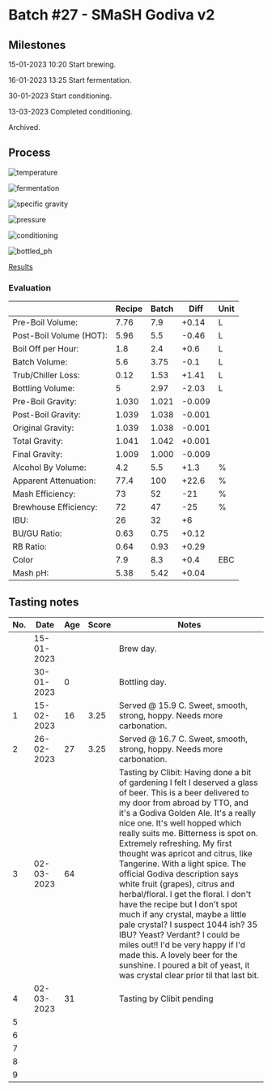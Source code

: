 # Batch #27 - SMaSH Godiva v2

## Milestones

15-01-2023 10:20 Start brewing.

16-01-2023 13:25 Start fermentation.

30-01-2023 Start conditioning.

13-03-2023 Completed conditioning.

Archived.

## Process

![temperature](temperature.png)

![fermentation](fermentation.png)

![specific gravity](gravity.png)

![pressure](pressure.png)

![conditioning](conditioning.png)

![bottled_ph](bottled_ph.png)

[Results](./Batch_27_SMaSH_Godiva_v2_results.pdf)

### Evaluation

|                         | Recipe | Batch | Diff   | Unit |
|-------------------------|--------|-------|--------|------|
| Pre-Boil Volume:        | 7.76   | 7.9   | +0.14  | L    |
| Post-Boil Volume (HOT): | 5.96   | 5.5   | -0.46  | L    |
| Boil Off per Hour:      | 1.8    | 2.4   | +0.6   | L    |
| Batch Volume:           | 5.6    | 3.75  | -0.1   | L    |
| Trub/Chiller Loss:      | 0.12   | 1.53  | +1.41  | L    |
| Bottling Volume:        | 5      | 2.97  | -2.03  | L    |
| Pre-Boil Gravity:       | 1.030  | 1.021 | -0.009 |      |
| Post-Boil Gravity:      | 1.039  | 1.038 | -0.001 |      |
| Original Gravity:       | 1.039  | 1.038 | -0.001 |      |
| Total Gravity:          | 1.041  | 1.042 | +0.001 |      |
| Final Gravity:          | 1.009  | 1.000 | -0.009 |      |
| Alcohol By Volume:      | 4.2    | 5.5   | +1.3   | %    |
| Apparent Attenuation:   | 77.4   | 100   | +22.6  | %    |
| Mash Efficiency:        | 73     | 52    | -21    | %    |
| Brewhouse Efficiency:   | 72     | 47    | -25    | %    |
| IBU:                    | 26     | 32    | +6     |      |
| BU/GU Ratio:            | 0.63   | 0.75  | +0.12  |      |
| RB Ratio:               | 0.64   | 0.93  | +0.29  |      |
| Color                   | 7.9    | 8.3   | +0.4   | EBC  |
| Mash pH:                | 5.38   | 5.42  | +0.04  |      |

## Tasting notes

| No. | Date       | Age | Score | Notes |
|-----|------------|-----|-------|-------|
|     | 15-01-2023 |     |       | Brew day. |
|     | 30-01-2023 |   0 |       | Bottling day. |
|   1 | 15-02-2023 |  16 | 3.25  | Served @ 15.9 C. Sweet, smooth, strong, hoppy. Needs more carbonation. |
|   2 | 26-02-2023 |  27 | 3.25  | Served @ 16.7 C. Sweet, smooth, strong, hoppy. Needs more carbonation. |
|   3 | 02-03-2023 |  64 |       | Tasting by Clibit: Having done a bit of gardening I felt I deserved a glass of beer. This is a beer delivered to my door from abroad by TTO, and it's a Godiva Golden Ale. It's a really nice one. It's well hopped which really suits me. Bitterness is spot on. Extremely refreshing. My first thought was apricot and citrus, like Tangerine. With a light spice. The official Godiva description says white fruit (grapes), citrus and herbal/floral. I get the floral. I don't have the recipe but I don't spot much if any crystal, maybe a little pale crystal? I suspect 1044 ish? 35 IBU? Yeast? Verdant? I could be miles out!! I'd be very happy if I'd made this. A lovely beer for the sunshine. I poured a bit of yeast, it was crystal clear prior til that last bit. |
|   4 | 02-03-2023 |  31 |       | Tasting by Clibit pending |
|   5 |            |     |       |  |
|   6 |            |     |       |  |
|   7 |            |     |       |  |
|   8 |            |     |       |  |
|   9 |            |     |       |  |
